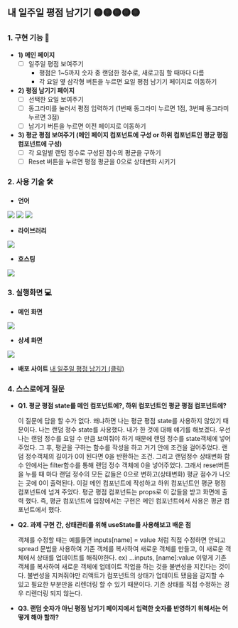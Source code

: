 ## 내 일주일 평점 남기기 🟡🟡🟡🟡🟡


### 1. 구현 기능 🤔
- **1) 메인 페이지**
    - [ ]  일주일 평점 보여주기
        - 평점은 1~5까지 숫자 중 랜덤한 정수로, 새로고침 할 때마다 다름
        - 각 요일 옆 삼각형 버튼을 누르면 요일 평점 남기기 페이지로 이동하기
- **2) 평점 남기기 페이지**
    - [ ]  선택한 요일 보여주기
    - [ ]  동그라미를 눌러서 평점 입력하기 (1번째 동그라미 누르면 1점, 3번째 동그라미 누르면 3점)
    - [ ]  남기기 버튼을 누르면 이전 페이지로 이동하기
- **3) 평균 평점 보여주기 (메인 페이지 컴포넌트에 구성 or 하위 컴포넌트인 평균 평점 컴포넌트에 구성)**
    - [ ]  각 요일별 랜덤 정수로 구성된 점수의 평균을 구하기
    - [ ]  Reset 버튼을 누르면 평점 평균을 0으로 상태변화 시키기
    
### 2. 사용 기술 🛠
- **언어**
<img src="https://img.shields.io/badge/JavaScript-F7DF1E?style=for-the-badge&logo=JavaScript&logoColor=white"> 
<img src="https://img.shields.io/badge/HTML5-E34F26?style=for-the-badge&logo=HTML5&logoColor=white">
<img src="https://img.shields.io/badge/CSS3-1572B6?style=for-the-badge&logo=CSS3&logoColor=white">

- **라이브러리**
<img src="https://img.shields.io/badge/React-61DAFB?style=for-the-badge&logo=React&logoColor=white">

- **호스팅**
<img src="https://img.shields.io/badge/Amazon AWS-232F3E?style=for-the-badge&logo=Amazon AWS&logoColor=white">

### 3. 실행화면 💻
- **메인 화면**

![](https://velog.velcdn.com/images/hongsoom/post/ed02a20e-01a5-49cf-a0ca-4e89c23674e8/image.PNG)

- **상세 화면**

![](https://velog.velcdn.com/images/hongsoom/post/60e41dd1-5884-494d-a158-f8799425b418/image.PNG)

- **배포 사이트**
[내 일주일 평점 남기기 (클릭)](http://my-week.s3-website.ap-northeast-2.amazonaws.com)

### 4. 스스로에게 질문
- **Q1. 평균 평점 state를 메인 컴포넌트에?, 하위 컴포넌트인 평균 평점 컴포넌트에?**

    이 질문에 답을 할 수가 없다. 왜냐하면 나는 평균 평점 state를 사용하지 않았기 때문이다. 나는 랜덤 정수 state를 사용했다.
    내가 한 것에 대해 얘기를 해보겠다.
    우선 나는 랜덤 정수를 요일 수 만큼 보여줘야 하기 때문에 랜덤 정수를 state객체에 넣어주었다.
    그 후, 평균을 구하는 함수를 작성을 하고 거기 안에 조건을 걸어주었다. 랜덤 정수객체의 길이가 0이 된다면 0을 반환하는 조건.
    그리고 랜덤정수 상태변화 함수 안에서는 filter함수를 통해 랜덤 정수 객체에 0을 넣어주었다. 그래서 reset버튼을 누를 때 마다 랜덤 정수의 모든 값들은 0으로 변하고(상태변화) 평균 점수가 나오는 곳에 0이 출력된다.
    이걸 메인 컴포넌트에 작성하고 하위 컴포넌트인 평균 평점 컴포넌트에 넘겨 주었다. 평균 평점 컴포넌트는 props로 이 값들을 받고 화면에 출력 했다.
    즉, 평균 컴포넌트에 입장에서는 구현은 메인 컴포넌트에서 사용은 평균 컴포넌트에서 했다.

- **Q2. 과제 구현 간, 상태관리를 위해 useState를 사용해보고 배운 점**

    객체를 수정할 때는 예를들면 inputs[name] = value 처럼 직접 수정하면 안되고 spread 문법을 사용하여 기존 객체를 복사하여 새로운 객체를 만들고, 이 새로운 객체에서 상태를 업데이트를 해줘야한다. ex) ...inputs, [name]:value 
    이렇게 기존 객체를 복사하여 새로운 객체에 업데이트 작업을 하는 것을 불변성을 지킨다는 것이다. 불변성을 지켜줘야만 리액트가 컴포넌트의 상태가 업데이트 됐음을 감지할 수 있고 필요한 부분만을 리렌더링 할 수 있기 때문이다. 기존 상태를 직접 수정하는 경우 리렌더링 되지 않는다.

- **Q3. 랜덤 숫자가 아닌 평점 남기기 페이지에서 입력한 숫자를 반영하기 위해서는 어떻게 해야 할까?**
    
